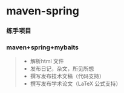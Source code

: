 # maven-spring
### 练手项目 
### maven+spring+mybaits
> * 解析html 文件
> * 发布日记，杂文，所见所想
> * 撰写发布技术文稿（代码支持）
> * 撰写发布学术论文（LaTeX 公式支持）
